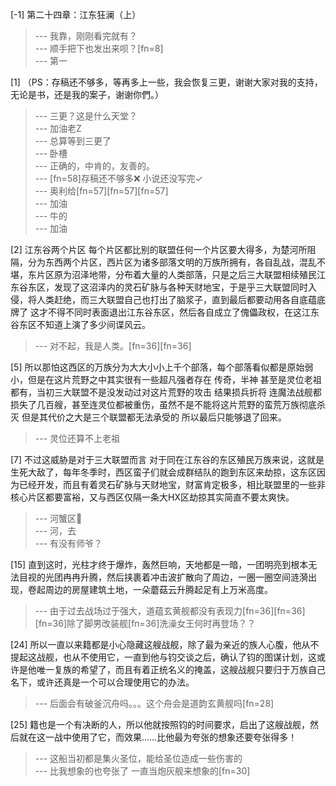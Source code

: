 
[-1] 第二十四章：江东狂澜（上）
>--- 我靠，刚刚看完就有？<br>
>--- 顺手把下也发出来呗？[fn=8]<br>
>--- 第一<br>

[1] （PS：存稿还不够多，等再多上一些，我会恢复三更，谢谢大家对我的支持，无论是书，还是我的案子，谢谢你們。）
>--- 三更？这是什么天堂？<br>
>--- 加油老Z<br>
>--- 总算等到三更了<br>
>--- 卧槽<br>
>--- 正确的，中肯的，友善的。<br>
>--- [fn=58]存稿还不够多❌
小说还没写完✓<br>
>--- 奥利给[fn=57][fn=57][fn=57]<br>
>--- 加油<br>
>--- 牛的<br>
>--- 加油<br>

[2] 江东谷两个片区 每个片区都比别的联盟任何一个片区要大得多，为楚河所阻隔，分为东西两个片区，西片区为诸多部落文明的万族所拥有，各自乱战，混乱不堪，东片区原为沼泽地带，分布着大量的人类部落，只是之后三大联盟相续殖民江东谷东区，发现了这沼泽内的灵石矿脉与各种天财地宝，于是乎三大联盟同时入侵，将人类赶绝，而三大联盟自己也打出了脑浆子，直到最后都要动用各自底蕴底牌了 这才不得不同时表面退出江东谷东区，然后各自成立了傀儡政权，在这江东谷东区不知道上演了多少间谍风云。
>--- 对不起，我是人类。[fn=36][fn=36]<br>

[5] 所以那怕这西区的万族分为大大小小上千个部落，每个部落看似都是原始弱小，但是在这片荒野之中其实很有一些超凡强者存在 传奇，半神 甚至是灵位老祖都有，当初三大联盟不是没发动过对这片荒野的攻击 结果损兵折将 连魔法战舰都损失了几百艘，甚至连灵位都被重伤，虽然不是不能将这片荒野的蛮荒万族彻底杀灭 但是其代价之大是三个联盟都无法承受的 所以最后只能够退了回来。
>--- 灵位还算不上老祖<br>

[7] 不过这威胁是对于三大联盟而言 对于同在江东谷的东区殖民万族来说，这就是生死大敌了，每年冬季时，西区蛮子们就会成群结队的跑到东区来劫掠，这东区因为已经开发，而且有着灵石矿脉与天财地宝，财富肯定极多，相比联盟里的一些非核心片区都要富裕，又与西区仅隔一条大HX区劫掠其实简直不要太爽快。
>--- 河蟹区🐶<br>
>--- 河，去<br>
>--- 有没有师爷？<br>

[15] 直到这时，光柱才终于爆炸，轰然巨响，天地都是一暗，一团明亮到根本无法目视的光团冉冉升腾，然后挟裹着冲击波扩散向了周边，一圈一圈空间涟漪出现，卷起周边的房屋建筑土地，一朵蘑菇云升腾起足有上万米高度。
>--- 由于过去战场过于强大，道蕴玄黄舰都没有表现力[fn=36][fn=36][fn=36]除了脚男改装舰[fn=36]洗澡女王何时再登场？？<br>

[24] 所以一直以来籍都是小心隐藏这艘战舰，除了最为亲近的族人心腹，他从不提起这战舰，也从不使用它，一直到他与钧交谈之后，确认了钧的图谋计划，这或许是他唯一复族的希望了，而且有着正统名义的掩盖，这艘战舰只要归于万族自己名下，或许还真是一个可以合理使用它的办法。
>--- 后面会有破釜沉舟吗。。。这个舟会是道韵玄黄舰吗[fn=28]<br>

[25] 籍也是一个有决断的人，所以他就按照钧的时间要求，启出了这艘战舰，然后就在这一战中使用了它，而效果……比他最为夸张的想象还要夸张得多！
>--- 这船当初都是集火圣位，能给圣位造成一些伤害的<br>
>--- 比我想象的也夸张了    一直当炮灰舰来想象的[fn=30]<br>
